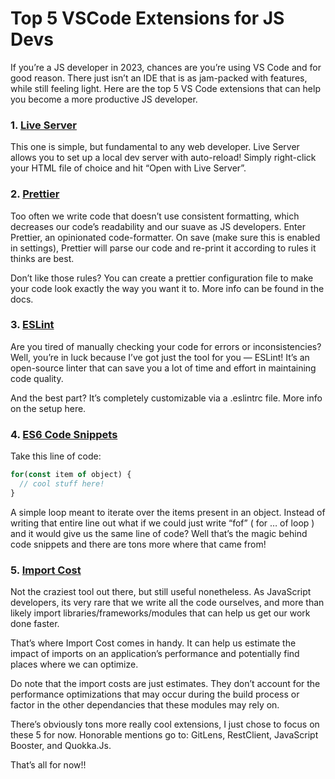 # Top 5 VSCode Extensions for JS Devs

If you’re a JS developer in 2023, chances are you’re using VS Code and for good reason. There just isn’t an IDE that is as jam-packed with features, while still feeling light. Here are the top 5 VS Code extensions that can help you become a more productive JS developer.

### 1. [Live Server](https://marketplace.visualstudio.com/items?itemName=ritwickdey.LiveServer)

This one is simple, but fundamental to any web developer. Live Server allows you to set up a local dev server with auto-reload! Simply right-click your HTML file of choice and hit “Open with Live Server”.

### 2. [Prettier](https://prettier.io/)

Too often we write code that doesn’t use consistent formatting, which decreases our code’s readability and our suave as JS developers. Enter Prettier, an opinionated code-formatter. On save (make sure this is enabled in settings), Prettier will parse our code and re-print it according to rules it thinks are best.

Don’t like those rules? You can create a prettier configuration file to make your code look exactly the way you want it to. More info can be found in the docs.

### 3. [ESLint](https://eslint.org/)

Are you tired of manually checking your code for errors or inconsistencies? Well, you’re in luck because I’ve got just the tool for you — ESLint! It’s an open-source linter that can save you a lot of time and effort in maintaining code quality.

And the best part? It’s completely customizable via a .eslintrc file. More info on the setup here.

### 4. [ES6 Code Snippets](https://marketplace.visualstudio.com/items?itemName=xabikos.JavaScriptSnippets)

Take this line of code:

```javascript
for(const item of object) {
  // cool stuff here!
}
```

A simple loop meant to iterate over the items present in an object. Instead of writing that entire line out what if we could just write “fof” ( for … of loop ) and it would give us the same line of code? Well that’s the magic behind code snippets and there are tons more where that came from!

### 5. [Import Cost](https://marketplace.visualstudio.com/items?itemName=wix.vscode-import-cost)

Not the craziest tool out there, but still useful nonetheless. As JavaScript developers, its very rare that we write all the code ourselves, and more than likely import libraries/frameworks/modules that can help us get our work done faster.

That’s where Import Cost comes in handy. It can help us estimate the impact of imports on an application’s performance and potentially find places where we can optimize.

Do note that the import costs are just estimates. They don’t account for the performance optimizations that may occur during the build process or factor in the other dependancies that these modules may rely on.

There’s obviously tons more really cool extensions, I just chose to focus on these 5 for now. Honorable mentions go to: GitLens, RestClient, JavaScript Booster, and Quokka.Js.

That’s all for now!!
